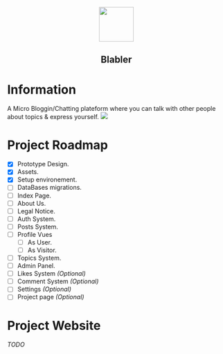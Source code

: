 <p align="center">
  <img src="https://i.imgur.com/iUpRAST.png" align="center" width=80px>
  <h2 align="center">Blabler</h2>
</p>


# Information
A Micro Bloggin/Chatting plateform where you can talk with other people about topics & express yourself.
<img src="https://i.imgur.com/3svqXtP.png">

# Project Roadmap
- [x] Prototype Design.
- [x] Assets.
- [x] Setup environement.
- [ ] DataBases migrations.
- [ ] Index Page.
- [ ] About Us.
- [ ] Legal Notice.
- [ ] Auth System.
- [ ] Posts System.
- [ ] Profile Vues
  - [ ] As User.
  - [ ] As Visitor.
- [ ] Topics System.
- [ ] Admin Panel.
- [ ] Likes System *(Optional)*
- [ ] Comment System *(Optional)*
- [ ] Settings *(Optional)*
- [ ] Project page *(Optional)*

# Project Website
*TODO*
